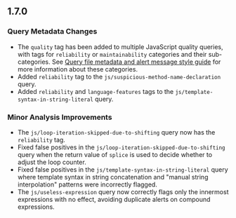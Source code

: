 ## 1.7.0

### Query Metadata Changes

* The `quality` tag has been added to multiple JavaScript quality queries, with tags for `reliability` or `maintainability` categories and their sub-categories. See [Query file metadata and alert message style guide](https://github.com/github/codeql/blob/main/docs/query-metadata-style-guide.md#quality-query-sub-category-tags) for more information about these categories.
* Added `reliability` tag to the `js/suspicious-method-name-declaration` query.
* Added `reliability` and `language-features` tags to the `js/template-syntax-in-string-literal` query.

### Minor Analysis Improvements

* The `js/loop-iteration-skipped-due-to-shifting` query now has the `reliability` tag.
* Fixed false positives in the `js/loop-iteration-skipped-due-to-shifting` query when the return value of `splice` is used to decide whether to adjust the loop counter.
* Fixed false positives in the `js/template-syntax-in-string-literal` query where template syntax in string concatenation and "manual string interpolation" patterns were incorrectly flagged.
* The `js/useless-expression` query now correctly flags only the innermost expressions with no effect, avoiding duplicate alerts on compound expressions.
